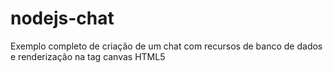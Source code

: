 nodejs-chat
===========

Exemplo completo de criação de um chat com recursos de banco de dados e renderização na tag canvas HTML5
